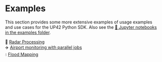 # Examples

This section provides some more extensive examples of usage examples and use cases for 
the UP42 Python SDK. Also see the [:orange_book: Jupyter notebooks in the examples folder](https://github.com/up42/up42-py/tree/master/examples). 

:satellite: [Radar Processing](https://up42.github.io/up42-py/examples/radar-processing/)  
:airplane: [Airport monitoring with parallel jobs](https://up42.github.io/up42-py/examples/airports-parallel/)   
:droplet: [Flood Mapping](https://up42.github.io/up42-py/examples//flood-mapping/)
